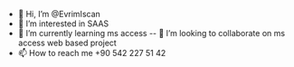 - 👋 Hi, I’m @EvrimIscan
- 👀 I’m interested in SAAS
- 🌱 I’m currently learning ms access
-- 💞️ I’m looking to collaborate on ms access web based project
- 📫 How to reach me +90 542 227 51 42

<!---
EvrimIscan/EvrimIscan is a ✨ special ✨ repository because its `README.md` (this file) appears on your GitHub profile.
You can click the Preview link to take a look at your changes.
--->
